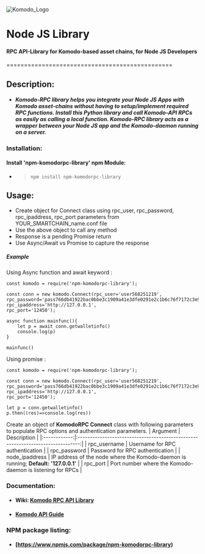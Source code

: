 ![Komodo_Logo](komodologo.webp?raw=true)
# Node JS Library
#### RPC API-Library for Komodo-based asset chains, for Node JS Developers
===============================================
## Description:
- ##### Komodo-RPC library helps you integrate your Node JS Apps with Komodo asset-chains without having to setup/implement required RPC functions. Install this Python library and call Komodo-API RPCs as easily as calling a local function. Komodo-RPC library acts as a wrapper between your Node JS app and the Komodo-daemon running on a server.
#####
### Installation:
#### Install 'npm-komodorpc-library' npm Module:
  - > ` npm install npm-komodorpc-library `


## Usage:
- Create object for Connect class using rpc_user, rpc_password, rpc_ipaddress, rpc_port parameters from YOUR_SMARTCHAIN_name.conf file
- Use the above object to call any method
- Response is a pending Promise return
- Use Async/Await vs Promise to capture the response

##### Example
Using Async function and await keyword :
```{.sourceCode .javascript}
const komodo = require('npm-komodorpc-library');

const conn = new komodo.Connect(rpc_user='user568251219',
rpc_password='pass766db41922bac0bbe3c1909a41e3dfe0291e2c1b6c76f7172c3e9bdf46f64d16f9',
rpc_ipaddress='http://127.0.0.1',
rpc_port='12450');

async function mainfunc(){
    let p = await conn.getwalletinfo()
    console.log(p)
}

mainfunc()
```
Using promise :
```{.sourceCode .javascript}
const komodo = require('npm-komodorpc-library');

const conn = new komodo.Connect(rpc_user='user568251219',
rpc_password='pass766db41922bac0bbe3c1909a41e3dfe0291e2c1b6c76f7172c3e9bdf46f64d16f9',
rpc_ipaddress='http://127.0.0.1',
rpc_port='12450');

let p = conn.getwalletinfo()
p.then((res)=>console.log(res))

```

Create an object of **KomodoRPC Connect** class with following parameters to populate RPC options and authentication parameters.
 |   Argument   |                                   Description                                   |
|:------------:|:-------------------------------------------------------------------------------:|
| rpc_username |                         Username for RPC authentication                         |
| rpc_password |                         Password for RPC authentication                         |
|   node_ipaddress  | IP address of the node where the Komodo-daemon is running; **Default: '127.0.0.1'** |
|   rpc_port   |            Port number where the Komodo-daemon is listening for RPCs            |
### Documentation:
- #### Wiki: [Komodo RPC API Library](https://github.com/Hafsa-Fatima/Komodo-RPC-Node-Library/)
- #### [Komodo API Guide](https://developers.komodoplatform.com/basic-docs/smart-chains/smart-chain-api/)
### NPM package listing:
- #### [https://www.npmjs.com/package/npm-komodorpc-library)

